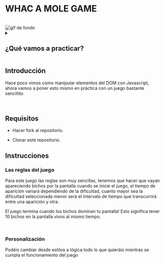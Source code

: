 # WHAC A MOLE GAME

<br>

<img src="https://res.cloudinary.com/dhp2zuftj/image/upload/v1693556681/practicas%20rtc/whac-a-mole-gif.gif" alt="gif de fondo">

<details>
  <summary>
   <h2>¿Qué vamos a practicar?</h2>
  </summary>
  En esta sesión practicaremos:

- Cómo seleccionar elementos de HTML en nuestro Javascript.
- Crear elementos de HTML desde nuestro Javascript.
- Modificar estos elementos.
- Manejar intervalos de tiempo.
- Controlar eventos.

  <br>

  <hr>

</details>

## Introducción

Hace poco vimos como manipular elementos del DOM con Javascript, ahora vamos a poner esto mismo en práctica con un juego bastante sencillito

<br>

## Requisitos

- Hacer fork al repositorio.
 
- Clonar este repositorio.



## Instrucciones



### Las reglas del juego

Para este juego las reglas son muy sencillas, tenemos que hacer que vayan apareciendo bichos por la pantalla cuando se inicie el juego, el tiempo de aparición variará dependiendo de la dificultad, cuanto mayor sea la dificultad seleccionada menor será el intervalo de tiempo que transcurrirá entre una aparición y otra.

El juego termina cuando los bichos dominan tu pantalla! Esto significa tener 10 bichos en la pantalla vivos al mismo tiempo.

<br>

### Personalización

Podéis cambiar desde estilos a lógica todo lo que quieráis mientras se cumpla el funcionamiento del juego
